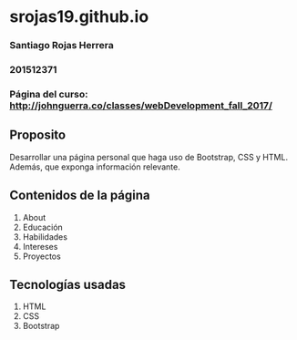 # srojas19.github.io
### Santiago Rojas Herrera
### 201512371
### Página del curso: http://johnguerra.co/classes/webDevelopment_fall_2017/

## Proposito

Desarrollar una página personal que haga uso de Bootstrap, CSS y HTML. Además, que exponga información relevante.

## Contenidos de la página
1. About
2. Educación
3. Habilidades
4. Intereses
5. Proyectos

## Tecnologías usadas
1. HTML
2. CSS
3. Bootstrap
